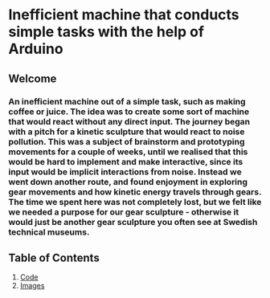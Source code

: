 # Inefficient machine that conducts simple tasks with the help of Arduino
## Welcome
### An inefficient machine out of a simple task, such as making coffee or juice. The idea was to create some sort of machine that would react without any direct input. The journey began with a pitch for a kinetic sculpture that would react to noise pollution. This was a subject of brainstorm and prototyping movements for a couple of weeks, until we realised that this would be hard to implement and make interactive, since its input would be implicit interactions from noise. Instead we went down another route, and found enjoyment in exploring gear movements and how kinetic energy travels through gears. The time we spent here was not completely lost, but we felt like we needed a purpose for our gear sculpture - otherwise it would just be another gear sculpture you often see at Swedish technical museums.

## Table of Contents
1. [Code](https://github.com/lucaskasa/iswm/tree/main/Code)
2. [Images](https://github.com/lucaskasa/iswm/tree/main/Images)
